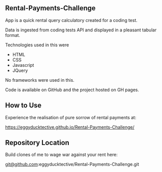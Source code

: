 ## Rental-Payments-Challenge

App is a quick rental query calculatory created for a coding test.

Data is ingested from coding tests API and displayed in a pleasant tabular format.

Technologies used in this were

* HTML
* CSS
* Javascript
* JQuery

No frameworks were used in this.

Code is available on GitHub and the project hosted on GH pages.

## How to Use 
Experience the realisation of pure sorrow of rental payments at:

https://eggyducktective.github.io/Rental-Payments-Challenge/

## Repository Location
Build clones of me to wage war against your rent here:

git@github.com:eggyducktective/Rental-Payments-Challenge.git